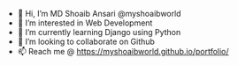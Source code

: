 - 👋 Hi, I’m MD Shoaib Ansari @myshoaibworld
- 👀 I’m interested in Web Development
- 🌱 I’m currently learning Django using Python
- 💞️ I’m looking to collaborate on Github
- 📫 Reach me @ https://myshoaibworld.github.io/portfolio/

<!---
myshoaibworld/myshoaibworld is a ✨ special ✨ repository because its `README.md` (this file) appears on your GitHub profile.
You can click the Preview link to take a look at your changes.
--->
